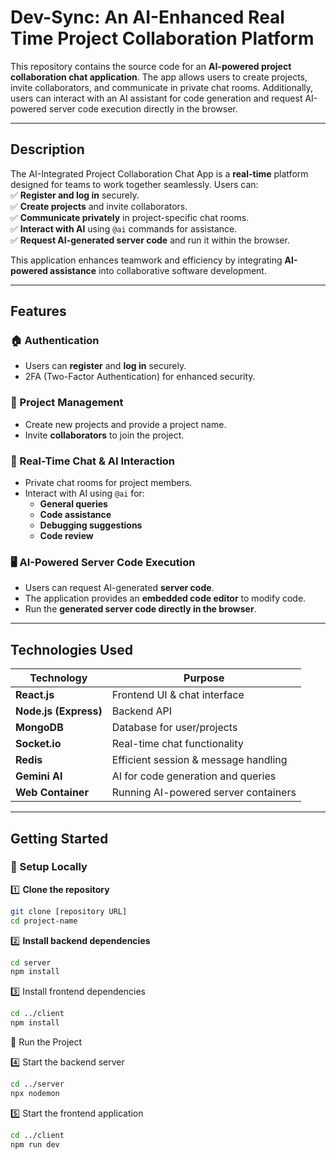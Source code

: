 # Dev-Sync: An AI-Enhanced Real Time Project Collaboration Platform 

This repository contains the source code for an **AI-powered project collaboration chat application**. The app allows users to create projects, invite collaborators, and communicate in private chat rooms. Additionally, users can interact with an AI assistant for code generation and request AI-powered server code execution directly in the browser.  

---

## Description  

The AI-Integrated Project Collaboration Chat App is a **real-time** platform designed for teams to work together seamlessly. Users can:  
✅ **Register and log in** securely.  
✅ **Create projects** and invite collaborators.  
✅ **Communicate privately** in project-specific chat rooms.  
✅ **Interact with AI** using `@ai` commands for assistance.  
✅ **Request AI-generated server code** and run it within the browser.  

This application enhances teamwork and efficiency by integrating **AI-powered assistance** into collaborative software development.  

---

## Features  

### 🏠 Authentication  
- Users can **register** and **log in** securely.  
- 2FA (Two-Factor Authentication) for enhanced security.  
 

### 📂 Project Management  
- Create new projects and provide a project name.  
- Invite **collaborators** to join the project.  
 

### 💬 Real-Time Chat & AI Interaction  
- Private chat rooms for project members.  
- Interact with AI using `@ai` for:  
  - **General queries**  
  - **Code assistance**  
  - **Debugging suggestions**  
  - **Code review**  
 
 
### 🖥 AI-Powered Server Code Execution  
- Users can request AI-generated **server code**.  
- The application provides an **embedded code editor** to modify code.  
- Run the **generated server code directly in the browser**.  
 

---

## Technologies Used  

| Technology    | Purpose |
|--------------|---------|
| **React.js** | Frontend UI & chat interface |
| **Node.js (Express)** | Backend API |
| **MongoDB** | Database for user/projects |
| **Socket.io** | Real-time chat functionality |
| **Redis** | Efficient session & message handling |
| **Gemini AI** | AI for code generation and queries |
| **Web Container** | Running AI-powered server containers |

---

## Getting Started  

### 🔹 Setup Locally  

1️⃣ **Clone the repository**  
```sh
git clone [repository URL]
cd project-name
```
2️⃣ **Install backend dependencies** 
```sh
cd server
npm install
```
3️⃣ Install frontend dependencies
```sh
cd ../client
npm install
```
🔹 Run the Project

4️⃣ Start the backend server
```sh
cd ../server
npx nodemon
```
5️⃣ Start the frontend application
```sh
cd ../client
npm run dev
